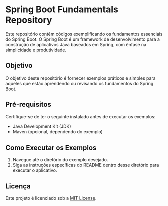 # Spring Boot Fundamentals Repository

Este repositório contém códigos exemplificando os fundamentos essenciais do Spring Boot. O Spring Boot é um framework de desenvolvimento para a construção de aplicativos Java baseados em Spring, com ênfase na simplicidade e produtividade.

## Objetivo

O objetivo deste repositório é fornecer exemplos práticos e simples para aqueles que estão aprendendo ou revisando os fundamentos do Spring Boot. 

## Pré-requisitos

Certifique-se de ter o seguinte instalado antes de executar os exemplos:

- Java Development Kit (JDK)
- Maven (opcional, dependendo do exemplo)

## Como Executar os Exemplos

1. Navegue até o diretório do exemplo desejado.
2. Siga as instruções específicas do README dentro desse diretório para executar o aplicativo.

## Licença

Este projeto é licenciado sob a [MIT License](LICENSE).